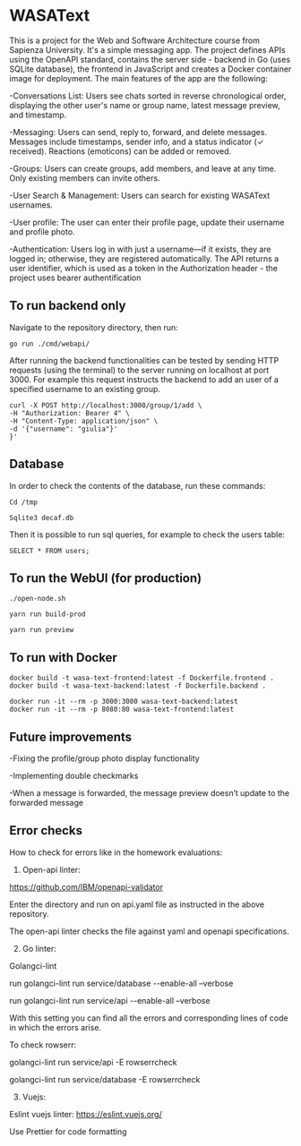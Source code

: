# WASAText
This is a project for the Web and Software Architecture course from Sapienza University. It's a simple messaging app. The project defines APIs using the OpenAPI standard, contains the server side - backend in Go (uses SQLite database), the frontend in JavaScript and creates a Docker container image for deployment.
The main features of the app are the following:

-Conversations List: Users see chats sorted in reverse chronological order, displaying the other user's name or group name, latest message preview, and timestamp.

-Messaging: Users can send, reply to, forward, and delete messages. Messages include timestamps, sender info, and a status indicator (✓ received). Reactions (emoticons) can be added or removed.

-Groups: Users can create groups, add members, and leave at any time. Only existing members can invite others.

-User Search & Management: Users can search for existing WASAText usernames.

-User profile: The user can enter their profile page, update their username and profile photo.

-Authentication: Users log in with just a username—if it exists, they are logged in; otherwise, they are registered automatically. The API returns a user identifier, which is used as a token in the Authorization header - the project uses bearer authentification

## To run backend only

Navigate to the repository directory, then run:
```shell
go run ./cmd/webapi/
```
After running the backend functionalities can be tested by sending HTTP requests (using the terminal) to the server running on localhost at port 3000. For example this request instructs the backend to add an user of a specified username to an existing group.

```shell
curl -X POST http://localhost:3000/group/1/add \
-H "Authorization: Bearer 4" \
-H "Content-Type: application/json" \
-d '{"username": "giulia"}'
}'
```
## Database
In order to check the contents of the database, run these commands:
```shell
Cd /tmp
```
```shell
Sqlite3 decaf.db 
```
Then it is possible to run sql queries, for example to check the users table:
```shell
SELECT * FROM users;
```

## To run the WebUI (for production)

```shell
./open-node.sh

yarn run build-prod

yarn run preview
```

## To run with Docker

```shell
docker build -t wasa-text-frontend:latest -f Dockerfile.frontend .
docker build -t wasa-text-backend:latest -f Dockerfile.backend .
```
```shell
docker run -it --rm -p 3000:3000 wasa-text-backend:latest 
docker run -it --rm -p 8080:80 wasa-text-frontend:latest
```

## Future improvements

-Fixing the profile/group photo display functionality

-Implementing double checkmarks

-When a message is forwarded, the message preview doesn’t update to the forwarded message

## Error checks

How to check for errors like in the homework evaluations:

1.	Open-api linter:
   
https://github.com/IBM/openapi-validator

Enter the directory and run on api.yaml file as instructed in the above repository.

The open-api linter checks the file against yaml and openapi specifications.

2.	Go linter:
   
Golangci-lint

run golangci-lint run service/database --enable-all –verbose

run golangci-lint run service/api --enable-all –verbose

With this setting you can find all the errors and corresponding lines of code in which the errors arise.

To check rowserr:

golangci-lint run service/api -E rowserrcheck

golangci-lint run service/database -E rowserrcheck

3.	Vuejs:

Eslint vuejs linter: https://eslint.vuejs.org/

Use Prettier for code formatting
